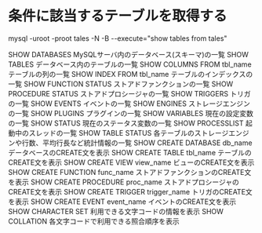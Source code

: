 

# 条件に該当するテーブルを取得する

mysql -uroot -proot tales -N -B --execute="show tables from tales"

SHOW DATABASES                   	 MySQLサーバ内のデータベース(スキーマ)の一覧
SHOW TABLES                      	 データベース内のテーブルの一覧
SHOW COLUMNS FROM tbl_name       	 テーブルの列の一覧
SHOW INDEX FROM tbl_name         	 テーブルのインデックスの一覧
SHOW FUNCTION STATUS             	 ストアドファンクションの一覧
SHOW PROCEDURE STATUS            	 ストアドプロシージャの一覧
SHOW TRIGGERS                    	 トリガの一覧
SHOW EVENTS                      	 イベントの一覧
SHOW ENGINES                     	 ストレージエンジンの一覧
SHOW PLUGINS                     	 プラグインの一覧
SHOW VARIABLES                   	 現在の設定変数の一覧
SHOW STATUS                      	 現在のステータス変数の一覧
SHOW PROCESSLIST                 	 起動中のスレッドの一覧
SHOW TABLE STATUS                	 各テーブルのストレージエンジンや行数、平均行長など統計情報の一覧
SHOW CREATE DATABASE db_name     	 データベースのCREATE文を表示
SHOW CREATE TABLE tbl_name       	 テーブルのCREATE文を表示
SHOW CREATE VIEW view_name       	 ビューのCREATE文を表示
SHOW CREATE FUNCTION func_name   	 ストアドファンクションのCREATE文を表示
SHOW CREATE PROCEDURE proc_name  	 ストアドプロシージャのCREATE文を表示
SHOW CREATE TRIGGER trigger_name 	 トリガのCREATE文を表示
SHOW CREATE EVENT event_name     	 イベントのCREATE文を表示
SHOW CHARACTER SET               	 利用できる文字コードの情報を表示
SHOW COLLATION                   	 各文字コードで利用できる照合順序を表示
